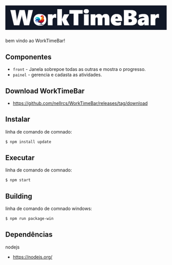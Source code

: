 # ![Logo](src/img/logotipo.png)

bem vindo ao WorkTimeBar!

## Componentes

- `front` - Janela sobrepoe todas as outras e mostra o progresso.
- `painel` - gerencia e cadasta as atividades.

## Download WorkTimeBar

- https://github.com/nellrcs/WorkTimeBar/releases/tag/download


## Instalar

linha de comando de comnado:

```bash
$ npm install update
```

## Executar

linha de comando de comnado:

```bash
$ npm start
```

## Building

linha de comando de comnado windows:

```bash
$ npm run package-win
```

## Dependências

nodejs
- https://nodejs.org/

